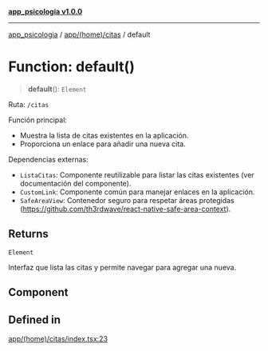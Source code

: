 [**app_psicologia v1.0.0**](../../../../README.md)

***

[app_psicologia](../../../../modules.md) / [app/(home)/citas](../README.md) / default

# Function: default()

> **default**(): `Element`

Ruta: `/citas`

Función principal:
- Muestra la lista de citas existentes en la aplicación.
- Proporciona un enlace para añadir una nueva cita.

Dependencias externas:
- `ListaCitas`: Componente reutilizable para listar las citas existentes (ver documentación del componente).
- `CustomLink`: Componente común para manejar enlaces en la aplicación.
- `SafeAreaView`: Contenedor seguro para respetar áreas protegidas (https://github.com/th3rdwave/react-native-safe-area-context).

## Returns

`Element`

Interfaz que lista las citas y permite navegar para agregar una nueva.

## Component

## Defined in

[app/(home)/citas/index.tsx:23](https://github.com/XxtbmfxX/app_psicologia/blob/da762f4f9225edbb02c8e13dfe2f9bc7ae75eef5/app/(home)/citas/index.tsx#L23)
